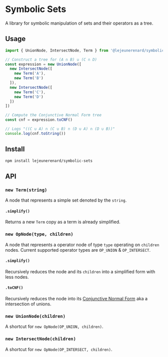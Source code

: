 # Symbolic Sets

A library for symbolic manipulation of sets and their operators as a tree.

## Usage

```js
import { UnionNode, IntersectNode, Term } from '@lejeunerenard/symbolic-sets'

// Construct a tree for (A ∩ B) ∪ (C ∩ D)
const expression = new UnionNode([
  new IntersectNode([
    new Term('A'),
    new Term('B')
  ]),
  new IntersectNode([
    new Term('C'),
    new Term('D')
  ])
])

// Compute the Conjunctive Normal Form tree
const cnf = expression.toCNF()

// Logs "((C ∪ A) ∩ (C ∪ B) ∩ (D ∪ A) ∩ (D ∪ B))"
console.log(cnf.toString())
```

## Install

```sh
npm install lejeunerenard/symbolic-sets
```

## API

### `new Term(string)`

A node that represents a simple set denoted by the `string`.

#### `.simplify()`

Returns a new `Term` copy as a term is already simplified.

### `new OpNode(type, children)`

A node that represents a operator node of type `type` operating on `children`
nodes. Current supported operator types are `OP_UNION` & `OP_INTERSECT`.

#### `.simplify()`

Recursively reduces the node and its `children` into a simplified form with less
nodes.

#### `.toCNF()`

Recursively reduces the node into its [Conjunctive Normal
Form](https://en.wikipedia.org/wiki/Conjunctive_normal_form) aka a intersection
of unions.

### `new UnionNode(children)`

A shortcut for `new OpNode(OP_UNION, children)`.

### `new IntersectNode(children)`

A shortcut for `new OpNode(OP_INTERSECT, children)`.
